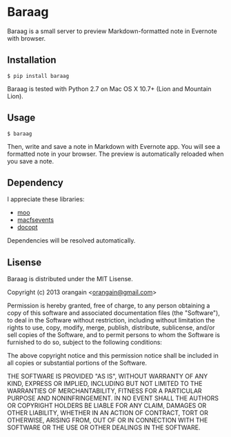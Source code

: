 Baraag
======

Baraag is a small server to preview Markdown-formatted note in Evernote with browser.

Installation
------------

```
$ pip install baraag
```

Baraag is tested with Python 2.7 on Mac OS X 10.7+ (Lion and Mountain Lion).

Usage
-----
```
$ baraag
```

Then, write and save a note in Markdown with Evernote app. You will see a formatted note in your browser.
The preview is automatically reloaded when you save a note.

Dependency
----------
I appreciate these libraries:

- [moo](https://github.com/metaphysiks/moo)
- [macfsevents](https://github.com/malthe/macfsevents)
- [docopt](https://github.com/docopt/docopt)

Dependencies will be resolved automatically.

Lisense
-------
Baraag is distributed under the MIT Lisense.


Copyright (c) 2013 orangain &lt;orangain@gmail.com&gt;

Permission is hereby granted, free of charge, to any person obtaining a copy of this software and associated documentation files (the "Software"), to deal in the Software without restriction, including without limitation the rights to use, copy, modify, merge, publish, distribute, sublicense, and/or sell copies of the Software, and to permit persons to whom the Software is furnished to do so, subject to the following conditions:

The above copyright notice and this permission notice shall be included in all copies or substantial portions of the Software.

THE SOFTWARE IS PROVIDED "AS IS", WITHOUT WARRANTY OF ANY KIND, EXPRESS OR IMPLIED, INCLUDING BUT NOT LIMITED TO THE WARRANTIES OF MERCHANTABILITY, FITNESS FOR A PARTICULAR PURPOSE AND NONINFRINGEMENT. IN NO EVENT SHALL THE AUTHORS OR COPYRIGHT HOLDERS BE LIABLE FOR ANY CLAIM, DAMAGES OR OTHER LIABILITY, WHETHER IN AN ACTION OF CONTRACT, TORT OR OTHERWISE, ARISING FROM, OUT OF OR IN CONNECTION WITH THE SOFTWARE OR THE USE OR OTHER DEALINGS IN THE SOFTWARE.
